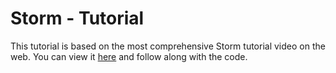 Storm - Tutorial 
================

This tutorial is based on the most comprehensive Storm tutorial video on the web.  You
can view it [here](http://www.youtube.com/watch?v=oHg5SJYRHA0) and follow along
with the code.  